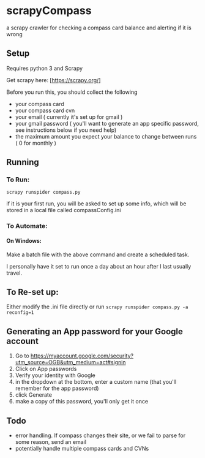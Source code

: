 # scrapyCompass
a scrapy crawler for checking a compass card balance and alerting if it is wrong

## Setup

Requires python 3 and Scrapy

Get scrapy here: [https://scrapy.org/]

Before you run this, you should collect the following
- your compass card
- your compass card cvn
- your email ( currently it's set up for gmail )
- your gmail password ( you'll want to generate an app specific password, see instructions below if you need help)
- the maximum amount you expect your balance to change between runs ( 0 for monthly )

## Running

### To Run:
 `scrapy runspider compass.py`

  if it is your first run, you will be asked to set up some info, which will be stored in a local file called compassConfig.ini

### To Automate:
 
#### On Windows:
  Make a batch file with the above command and create a scheduled task. 

  I personally have it set to run once a day about an hour after I last usually travel.


## To Re-set up:
 Either modify the .ini file directly or run 
  `scrapy runspider compass.py -a reconfig=1`


## Generating an App password for your Google account

1. Go to https://myaccount.google.com/security?utm_source=OGB&utm_medium=act#signin 
1. Click on App passwords
1. Verify your identity with Google
1. in the dropdown at the bottom, enter a custom name (that you'll remember for the app password)
1. click Generate
1. make a copy of this password, you'll only get it once


## Todo

* error handling.  If compass changes their site, or we fail to parse for some reason, send an email 
* potentially handle multiple compass cards and CVNs
